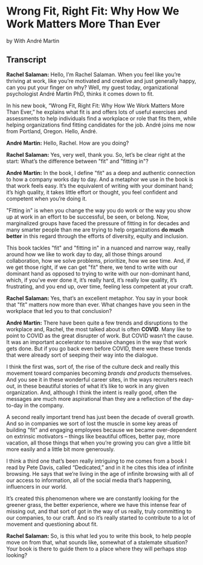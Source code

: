 # Wrong Fit, Right Fit: Why How We Work Matters More Than Ever
by With André Martin

## Transcript

**Rachel Salaman:** Hello, I’m Rachel Salaman. When you feel like you’re thriving at work, like you’re motivated and creative and just generally happy, can you put your finger on why? Well, my guest today, organizational psychologist André Martin PhD, thinks it comes down to fit.

In his new book, “Wrong Fit, Right Fit: Why How We Work Matters More Than Ever,” he explains what fit is and offers lots of useful exercises and assessments to help individuals find a workplace or role that fits them, while helping organizations find fitting candidates for the job. André joins me now from Portland, Oregon. Hello, André.

**André Martin:** Hello, Rachel. How are you doing?

**Rachel Salaman:** Yes, very well, thank you. So, let’s be clear right at the start: What’s the difference between "fit" and "fitting in"?

**André Martin:** In the book, I define "fit" as a deep and authentic connection to how a company works day to day. And a metaphor we use in the book is that work feels easy. It’s the equivalent of writing with your dominant hand; it’s high quality, it takes little effort or thought, you feel confident and competent when you’re doing it.

"Fitting in" is when you change the way you do work or the way you show up at work in an effort to be successful, be seen, or belong. Now, marginalized groups have faced the pressure of fitting in for decades and many smarter people than me are trying to help organizations **do much better** in this regard through the efforts of diversity, equity and inclusion.

This book tackles "fit" and "fitting in" in a nuanced and narrow way, really around how we like to work day to day, all those things around collaboration, how we solve problems, prioritize, how we see time. And, if we get those right, if we can get "fit" there, we tend to write with our dominant hand as opposed to trying to write with our non-dominant hand, which, if you’ve ever done it, it’s really hard, it’s really low quality, it’s frustrating, and you end up, over time, feeling less competent at your craft.

**Rachel Salaman:** Yes, that’s an excellent metaphor. You say in your book that "fit" matters now more than ever. What changes have you seen in the workplace that led you to that conclusion?

**André Martin:** There have been quite a few trends and disruptions to the workplace and, Rachel, the most talked about is often **COVID**. Many like to point to COVID as the great disrupter of work. But COVID wasn’t the cause. It was an important accelerator to massive changes in the way that work gets done. But if you go back even before COVID, there were these trends that were already sort of seeping their way into the dialogue.

I think the first was, sort of, the rise of the culture deck and really this movement toward companies becoming *brands and products* themselves. And you see it in these wonderful career sites, in the ways recruiters reach out, in these beautiful stories of what it’s like to work in any given organization. And, although I think the intent is really good, often the messages are much more aspirational than they are a reflection of the day-to-day in the company.

A second really important trend has just been the decade of overall growth. And so in companies we sort of lost the muscle in some key areas of building "fit" and engaging employees because we became over-dependent on extrinsic motivators – things like beautiful offices, better pay, more vacation, all those things that when you’re growing you can give a little bit more easily and a little bit more generously.

I think a third one that’s been really intriguing to me comes from a book I read by Pete Davis, called “Dedicated,” and in it he cites this idea of infinite browsing. He says that we’re living in the age of infinite browsing with all of our access to information, all of the social media that’s happening, influencers in our world.

It’s created this phenomenon where we are constantly looking for the greener grass, the better experience, where we have this intense fear of missing out, and that sort of got in the way of us really, truly committing to our companies, to our craft. And so it’s really started to contribute to a lot of movement and questioning about fit.

**Rachel Salaman:** So, is this what led you to write this book, to help people move on from that, what sounds like, somewhat of a stalemate situation? Your book is there to guide them to a place where they will perhaps stop looking?


